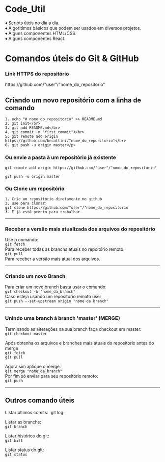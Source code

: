 # Code_Util

♦ Scripts úteis no dia a dia.</br>
♦ Algoritimos básicos que podem ser usados em diversos projetos.</br>
♦ Alguns componentes HTML/CSS.</br>
♦ Alguns componentes React.</br>


# Comandos úteis do Git & GitHub

<h3>Link HTTPS do repositório</h3>
<p>https://github.com/"user"/"nome_do_repositorio"</p>

<h2>Criando um novo repositório com a linha de comando</h2>

    1. echo "# nome_do_repositorio" >> README.md
    2. git init</br>
    3. git add README.md</br>
    4. git commit -m "first commit"</br>
    5. git remote add origin https://github.com/becattini/"nome_do_repositorio"</br>
    6. git push -u origin master</p>

  <h3>Ou envie a pasta à um repositório já existente</h3>
    
 `git remote add origin https://github.com/"user"/"nome_do_repositorio"`  
 
 `git push -u origin master`

   <h3>Ou Clone um repositório</h3>

    1. Crie um repositório diretamente no github  
    2. use para clonar:  
    git clone https://github.com/"user"/"nome_do_repositorio  
    3. E já está pronto para trabalhar.

---

   <h3>Receber a versão mais atualizada dos arquivos do repositório</h3>
   
  Use o comando:<br>
     `git fetch`  
  Para receber todas as branchs atuais no repoitório remoto.  
     `git pull`  
  Para receber a versão mais atual dos arquivos.
  
  ---
  
  <h3>Criando um novo Branch</h3>
  
  Para criar um novo branch basta usar o comando:  
  `git checkout -b "nome_da_branch"`  
  Caso esteja usando um repositório remoto use:  
  `git push --set-upstream origin "nome da branch"`
  
  ---
  
  <h3>Unindo uma branch à branch 'master' (MERGE)</h3>
  
  Terminando as alterações na sua branch faça checkout em master:  
  `git checkout master`  
  
  Após obtenha os arquivos e branches mais atuais do repositório antes do merge  
  `git fetch`  
  `git pull`  

  Agora sim aplique o merge:  
  `git merge "nome_da_branch"`  
  Por fim só enviar para seu repositório remoto:  
  `git push`
  
  ---
  
  <h2>Outros comando úteis</h2>
  Listar ultimos comits:  
  `git log`
  
  Listar as branchs:  
  `git branch`
  
  Listar histórico do git:  
  `git hist`
  
  Listar status do git:  
  `git status`
  
  
  
